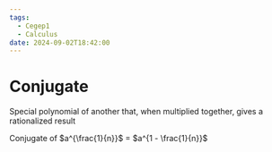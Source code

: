 ```yaml
---
tags:
  - Cegep1
  - Calculus
date: 2024-09-02T18:42:00
---
```


# Conjugate

Special polynomial of another that, when multiplied together, gives a rationalized result

Conjugate of $a^{\frac{1}{n}}$ = $a^{1 - \frac{1}{n}}$